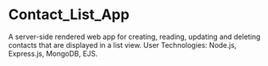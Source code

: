# Contact_List_App
A server-side rendered web app for creating, reading, updating and deleting contacts that are displayed in a list view.
User Technologies: Node.js, Express.js, MongoDB, EJS.
